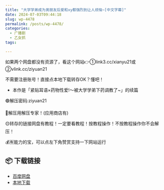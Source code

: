 ```yaml
---
title: "大学学弟成为男朋友后爱和xy都强烈到让人烦恼~[中文字幕]"
date: 2024-07-03T09:44:18
slug: wp-4478
permalink: /posts/wp-4478/
categories:
  - 广播剧
  - 乙女抓
tags:

---
```


如果两个网盘都没有资源了，看这个网站👉①link3.cc/xianyu21或②vlink.cc/ziyuan21

不需要注册账号！直接点本地下载转存OK？懂吧！

*   本作是「紧贴耳语×药物性爱!～被大学学弟下药调教了~」的续篇

🟢解压密码:ziyuan21

🔵解压用解压专家！(应用商店有)

🟡转存的链接网盘有教程！一定要看教程！按教程操作！不按教程操作你不会解压！

💰🈶能力的宝，可以点左下角赞赏支持一下网站运行

## 📦 下载链接
- [百度网盘](https://blziyuan21.com/pay-download/4478?key=7ba4bdf8fa&down_id=0)
- [本地下载](https://blziyuan21.com/pay-download/4478?key=7ba4bdf8fa&down_id=1)

